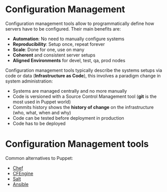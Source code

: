 # Configuration Management

Configuration management tools allow to programmatically define how servers have to be configured. Their main benefits are:

- **Automation**: No need to manually configure systems
- **Reproducibility**: Setup once, repeat forever
- **Scale**: Done for one, use on many
- **Coherent** and consistent server setups
- **Aligned Environments** for devel, test, qa, prod nodes

Configuration management tools typically describe the systems setups via code or data (**Infrastructure as Code**), this involves a paradigm change in system administration:

- Systems are managed centrally and no more manually
- Code is versioned with a Source Control Management tool (**git** is the most used in Puppet world)
- Commits history shows the **history of change** on the infrastructure (who, what, when and why)
- Code can be tested before deployment in production
- Code has to be deployed


# Configuration Management tools

Common alternatives to Puppet:

- [Chef](http://www.opscode.com/chef/)
- [CFEngine](http://cfengine.com/)
- [Salt](http://saltstack.com/)
- [Ansible](http://www.ansibleworks.com/)
